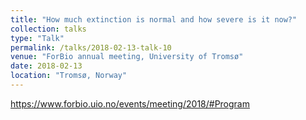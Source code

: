 ```yaml
---
title: "How much extinction is normal and how severe is it now?"
collection: talks
type: "Talk"
permalink: /talks/2018-02-13-talk-10
venue: "ForBio annual meeting, University of Tromsø"
date: 2018-02-13
location: "Tromsø, Norway"
---
```


https://www.forbio.uio.no/events/meeting/2018/#Program
